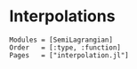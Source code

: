 # Interpolations

```@autodocs
Modules = [SemiLagrangian]
Order   = [:type, :function]
Pages   = ["interpolation.jl"]
```
